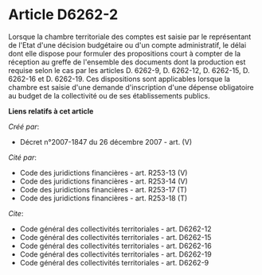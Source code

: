 # Article D6262-2

Lorsque la chambre territoriale des comptes est saisie par le représentant de l'Etat d'une décision budgétaire ou d'un compte
administratif, le délai dont elle dispose pour formuler des propositions court à compter de la réception au greffe de
l'ensemble des documents dont la production est requise selon le cas par les articles D. 6262-9, D. 6262-12, D. 6262-15, D.
6262-16 et D. 6262-19. Ces dispositions sont applicables lorsque la chambre est saisie d'une demande d'inscription d'une
dépense obligatoire au budget de la collectivité ou de ses établissements publics.

**Liens relatifs à cet article**

_Créé par_:

  - Décret n°2007-1847 du 26 décembre 2007 - art. (V)

_Cité par_:

  - Code des juridictions financières - art. R253-13 (V)
  - Code des juridictions financières - art. R253-14 (V)
  - Code des juridictions financières - art. R253-17 (T)
  - Code des juridictions financières - art. R253-18 (T)

_Cite_:

  - Code général des collectivités territoriales - art. D6262-12
  - Code général des collectivités territoriales - art. D6262-15
  - Code général des collectivités territoriales - art. D6262-16
  - Code général des collectivités territoriales - art. D6262-19
  - Code général des collectivités territoriales - art. D6262-9
